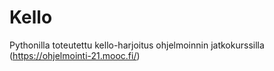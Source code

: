 # Kello
Pythonilla toteutettu kello-harjoitus ohjelmoinnin jatkokurssilla (https://ohjelmointi-21.mooc.fi/)
